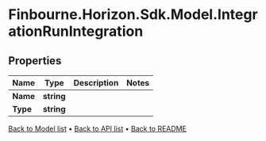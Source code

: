 # Finbourne.Horizon.Sdk.Model.IntegrationRunIntegration

## Properties

Name | Type | Description | Notes
------------ | ------------- | ------------- | -------------
**Name** | **string** |  | 
**Type** | **string** |  | 

[Back to Model list](../README.md#documentation-for-models) &#8226; [Back to API list](../README.md#documentation-for-api-endpoints) &#8226; [Back to README](../README.md)

